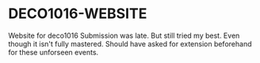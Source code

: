 # DECO1016-WEBSITE
Website for deco1016
Submission was late. But still tried my best. Even though it isn't fully mastered.
Should have asked for extension beforehand for these unforseen events.
